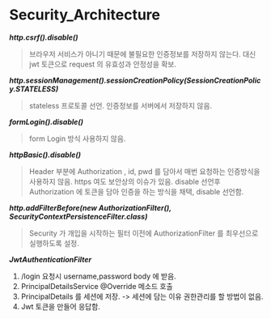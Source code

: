# Security_Architecture

***http.csrf().disable()***
> 브라우저 서비스가 아니기 때문에 불필요한 인증정보를 저장하지 않는다. 대신 jwt 토큰으로 request 의 유효성과 안정성을 확보.

***http.sessionManagement().sessionCreationPolicy(SessionCreationPolicy.STATELESS)***
> stateless 프로토콜 선언. 인증정보를 서버에서 저장하지 않음.

***formLogin().disable()***
> form Login 방식 사용하지 않음.

***httpBasic().disable()***
> Header 부분에 Authorization , id, pwd 를 담아서 매번 요청하는 인증방식을 사용하지 않음.  https 여도 보안상의 이슈가 있음.
> disable 선언후 Authorization 에 토큰을 담아 인증을 하는 방식을 채택, disable 선언함.

***http.addFilterBefore(new AuthorizationFilter(), SecurityContextPersistenceFilter.class)***
> Security 가 개입을 시작하는 필터 이전에 AuthorizationFilter 를 최우선으로 실행하도록 설정.

***JwtAuthenticationFilter***
1. /login 요청시 username,password body 에 받음.
2. PrincipalDetailsService @Override 메소드 호출
3. PrincipalDetails 를 세션에 저장. -> 세션에 담는 이유 권한관리를 할 방법이 없음.
4. Jwt 토큰을 만들어 응답함.